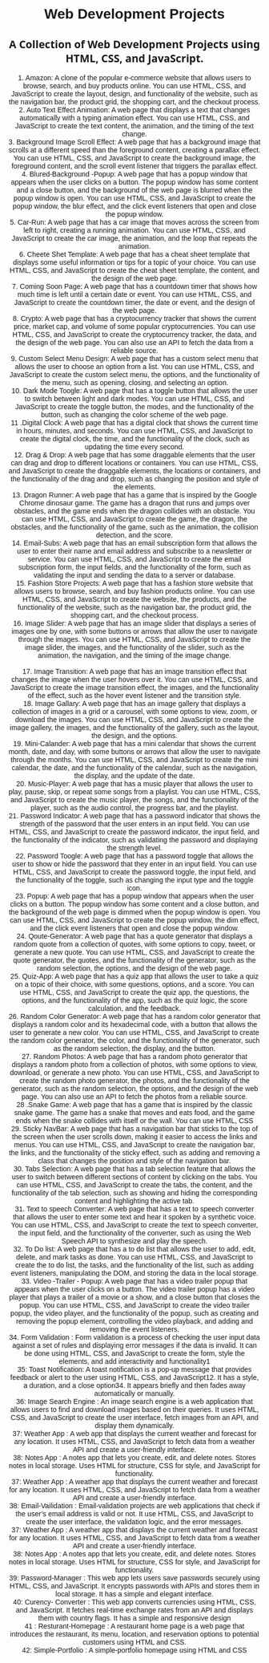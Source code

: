 <div align="center" style="font-family:sans-serif">
        <h1>Web Development Projects</h1>
    </div>
<!-- # -->
    <div align="center" style="font-family:'Segoe UI', Tahoma, Geneva, Verdana, sans-serif;">
        <h2>A Collection of Web Development Projects using HTML, CSS, and JavaScript.</h2>
    </div>
    <!-- ### -->
    <div align="center" style="font-family:'Trebuchet MS', 'Lucida Sans Unicode', 'Lucida Grande', 'Lucida Sans', Arial, sans-serif ">
        <p>
            1. Amazon: A clone of the popular e-commerce website that allows users to browse, search, and buy products
            online. You can use HTML, CSS, and JavaScript to create the layout, design, and functionality of the
            website, such as the navigation bar, the product grid, the shopping cart, and the checkout process.
            <br>
            2. Auto Text Effect Animation: A web page that displays a text that changes automatically with a typing
            animation effect. You can use HTML, CSS, and JavaScript to create the text content, the animation, and the
            timing of the text change.
            <br>
            3. Background Image Scroll Effect: A web page that has a background image that scrolls at a different speed
            than the foreground content, creating a parallax effect. You can use HTML, CSS, and JavaScript to create the
            background image, the foreground content, and the scroll event listener that triggers the parallax effect.
            <br>
            4. Blured-Background -Popup: A web page that has a popup window that appears when the user clicks on a
            button. The popup window has some content and a close button, and the background of the web page is blurred
            when the popup window is open. You can use HTML, CSS, and JavaScript to create the popup window, the blur
            effect, and the click event listeners that open and close the popup window.
            <br>
            5. Car-Run: A web page that has a car image that moves across the screen from left to right, creating a
            running animation. You can use HTML, CSS, and JavaScript to create the car image, the animation, and the
            loop that repeats the animation.
            <br>
            6. Cheete Shet Template: A web page that has a cheat sheet template that displays some useful information or
            tips for a topic of your choice. You can use HTML, CSS, and JavaScript to create the cheat sheet template,
            the content, and the design of the web page.
            <br>
            7. Coming Soon Page: A web page that has a countdown timer that shows how much time is left until a certain
            date or event. You can use HTML, CSS, and JavaScript to create the countdown timer, the date or event, and
            the design of the web page.
            <br>
            8. Crypto: A web page that has a cryptocurrency tracker that shows the current price, market cap, and volume
            of some popular cryptocurrencies. You can use HTML, CSS, and JavaScript to create the cryptocurrency
            tracker, the data, and the design of the web page. You can also use an API to fetch the data from a reliable
            source.
            <br>
            9. Custom Select Menu Design: A web page that has a custom select menu that allows the user to choose an
            option from a list. You can use HTML, CSS, and JavaScript to create the custom select menu, the options, and
            the functionality of the menu, such as opening, closing, and selecting an option.
            <br>
            10. Dark Mode Toogle: A web page that has a toggle button that allows the user to switch between light and
            dark modes. You can use HTML, CSS, and JavaScript to create the toggle button, the modes, and the
            functionality of the button, such as changing the color scheme of the web page.
            <br>
            11 .Digital Clock: A web page that has a digital clock that shows the current time in hours, minutes, and
            seconds. You can use HTML, CSS, and JavaScript to create the digital clock, the time, and the functionality
            of the clock, such as updating the time every second.
            <br>
            12. Drag & Drop: A web page that has some draggable elements that the user can drag and drop to different
            locations or containers. You can use HTML, CSS, and JavaScript to create the draggable elements, the
            locations or containers, and the functionality of the drag and drop, such as changing the position and style
            of the elements.
            <br>
            13. Dragon Runner: A web page that has a game that is inspired by the Google Chrome dinosaur game. The game
            has a dragon that runs and jumps over obstacles, and the game ends when the dragon collides with an
            obstacle. You can use HTML, CSS, and JavaScript to create the game, the dragon, the obstacles, and the
            functionality of the game, such as the animation, the collision detection, and the score.
            <br>
            14. Email-Subs: A web page that has an email subscription form that allows the user to enter their name and
            email address and subscribe to a newsletter or service. You can use HTML, CSS, and JavaScript to create the
            email subscription form, the input fields, and the functionality of the form, such as validating the input
            and sending the data to a server or database.
            <br>
            15. Fashion Store Projects: A web page that has a fashion store website that allows users to browse, search,
            and buy fashion products online. You can use HTML, CSS, and JavaScript to create the website, the products,
            and the functionality of the website, such as the navigation bar, the product grid, the shopping cart, and
            the checkout process.
            <br>
            16. Image Slider: A web page that has an image slider that displays a series of images one by one, with some
            buttons or arrows that allow the user to navigate through the images. You can use HTML, CSS, and JavaScript
            to create the image slider, the images, and the functionality of the slider, such as the animation, the
            navigation, and the timing of the image change.
            <br>
            <br>
            17. Image Transition: A web page that has an image transition effect that changes the image when the user
            hovers over it. You can use HTML, CSS, and JavaScript to create the image transition effect, the images, and
            the functionality of the effect, such as the hover event listener and the transition style.
            <br>
            18. Image Gallary: A web page that has an image gallery that displays a collection of images in a grid or a
            carousel, with some options to view, zoom, or download the images. You can use HTML, CSS, and JavaScript to
            create the image gallery, the images, and the functionality of the gallery, such as the layout, the design,
            and the options.
            <br>
            19. Mini-Calander: A web page that has a mini calendar that shows the current month, date, and day, with
            some buttons or arrows that allow the user to navigate through the months. You can use HTML, CSS, and
            JavaScript to create the mini calendar, the date, and the functionality of the calendar, such as the
            navigation, the display, and the update of the date.
            <br>
            20. Music-Player: A web page that has a music player that allows the user to play, pause, skip, or repeat
            some songs from a playlist. You can use HTML, CSS, and JavaScript to create the music player, the songs, and
            the functionality of the player, such as the audio control, the progress bar, and the playlist.
            <br>
            21. Password Indicator: A web page that has a password indicator that shows the strength of the password
            that the user enters in an input field. You can use HTML, CSS, and JavaScript to create the password
            indicator, the input field, and the functionality of the indicator, such as validating the password and
            displaying the strength level.
            <br>
            22. Password Toogle: A web page that has a password toggle that allows the user to show or hide the password
            that they enter in an input field. You can use HTML, CSS, and JavaScript to create the password toggle, the
            input field, and the functionality of the toggle, such as changing the input type and the toggle icon.
            <br>
            23. Popup: A web page that has a popup window that appears when the user clicks on a button. The popup
            window has some content and a close button, and the background of the web page is dimmed when the popup
            window is open. You can use HTML, CSS, and JavaScript to create the popup window, the dim effect, and the
            click event listeners that open and close the popup window.
            <br>
            24. Qoute-Generator: A web page that has a quote generator that displays a random quote from a collection of
            quotes, with some options to copy, tweet, or generate a new quote. You can use HTML, CSS, and JavaScript to
            create the quote generator, the quotes, and the functionality of the generator, such as the random
            selection, the options, and the design of the web page.
            <br>
            25. Quiz-App: A web page that has a quiz app that allows the user to take a quiz on a topic of their choice,
            with some questions, options, and a score. You can use HTML, CSS, and JavaScript to create the quiz app, the
            questions, the options, and the functionality of the app, such as the quiz logic, the score calculation, and
            the feedback.
            <br>
            26. Random Color Generator: A web page that has a random color generator that displays a random color and
            its hexadecimal code, with a button that allows the user to generate a new color. You can use HTML, CSS, and
            JavaScript to create the random color generator, the color, and the functionality of the generator, such as
            the random selection, the display, and the button.
            <br>
            27. Random Photos: A web page that has a random photo generator that displays a random photo from a
            collection of photos, with some options to view, download, or generate a new photo. You can use HTML, CSS,
            and JavaScript to create the random photo generator, the photos, and the functionality of the generator,
            such as the random selection, the options, and the design of the web page. You can also use an API to fetch
            the photos from a reliable source.
            <br>
            28 .Snake Game: A web page that has a game that is inspired by the classic snake game. The game has a snake
            that moves and eats food, and the game ends when the snake collides with itself or the wall. You can use
            HTML, CSS
            <br>
            29. Sticky NavBar: A web page that has a navigation bar that sticks to the top of the screen when the user
            scrolls down, making it easier to access the links and menus. You can use HTML, CSS, and JavaScript to
            create the navigation bar, the links, and the functionality of the sticky effect, such as adding and
            removing a class that changes the position and style of the navigation bar.
            <br>
            30. Tabs Selection: A web page that has a tab selection feature that allows the user to switch between
            different sections of content by clicking on the tabs. You can use HTML, CSS, and JavaScript to create the
            tabs, the content, and the functionality of the tab selection, such as showing and hiding the corresponding
            content and highlighting the active tab.
            <br>
            31. Text to speech Converter: A web page that has a text to speech converter that allows the user to enter
            some text and hear it spoken by a synthetic voice. You can use HTML, CSS, and JavaScript to create the text
            to speech converter, the input field, and the functionality of the converter, such as using the Web Speech
            API to synthesize and play the speech.
            <br>
            32. To Do list: A web page that has a to do list that allows the user to add, edit, delete, and mark tasks
            as done. You can use HTML, CSS, and JavaScript to create the to do list, the tasks, and the functionality of
            the list, such as adding event listeners, manipulating the DOM, and storing the data in the local storage.
            <br>
            33. Video -Trailer - Popup: A web page that has a video trailer popup that appears when the user clicks on a
            button. The video trailer popup has a video player that plays a trailer of a movie or a show, and a close
            button that closes the popup. You can use HTML, CSS, and JavaScript to create the video trailer popup, the
            video player, and the functionality of the popup, such as creating and removing the popup element,
            controlling the video playback, and adding and removing the event listeners.
            <br>
            34. Form Validation : Form validation is a process of checking the user input data against a set of rules and displaying error messages if the data is invalid. It can be done using HTML, CSS, and JavaScript to create the form, style the elements, and add interactivity and functionality1
            <br>
            35: Toast Notification: A toast notification is a pop-up message that provides feedback or alert to the user using HTML, CSS, and JavaScript12. It has a style, a duration, and a close option34. It appears briefly and then fades away automatically or manually.
            <br>
            36: Image Search Engine : An image search engine is a web application that allows users to find and download images based on their queries. It uses HTML, CSS, and JavaScript to create the user interface, fetch images from an API, and display them dynamically.
            <br>
            37: Weather App : A web app that displays the current weather and forecast for any location. It uses HTML, CSS, and JavaScript to fetch data from a weather API and create a user-friendly interface.
            <br>
            38: Notes App : A notes app that lets you create, edit, and delete notes. Stores notes in local storage. Uses HTML for structure, CSS for style, and JavaScript for functionality.
            <br>
            37: Weather App : A weather app that displays the current weather and forecast for any location. It uses HTML, CSS, and JavaScript to fetch data from a weather API and create a user-friendly interface.
            <br>
            38: Email-Vailidation : Email-validation projects are web applications that check if the user’s email address is valid or not. It use HTML, CSS, and JavaScript to create the user interface, the validation logic, and the error messages. 
            <br>
                 37: Weather App : A weather app that displays the current weather and forecast for any location. It uses HTML, CSS, and JavaScript to fetch data from a weather API and create a user-friendly interface.
                <br>
                  38: Notes App : A notes app that lets you create, edit, and delete notes. Stores notes in local storage. Uses HTML for structure, CSS for style, and JavaScript for functionality.
                <br>
                39: Password-Manager : This web app lets users save passwords securely using HTML, CSS, and JavaScript. It encrypts passwords with APIs and stores them in local storage. It has a simple and elegant interface.
                <br>
                40: Curency- Converter : This web app converts currencies using HTML, CSS, and JavaScript. It fetches real-time exchange rates from an API and displays them with country flags. It has a simple and responsive design
                <br>
                41 : Resturant-Homepage : A restaurant home page is a web page that introduces the restaurant, its menu, location, and reservation options to potential customers using HTML and CSS.
                <br>
                42: Simple-Portfolio : A simple-portfolio homepage using HTML and CSS
        </p>
    </div>
